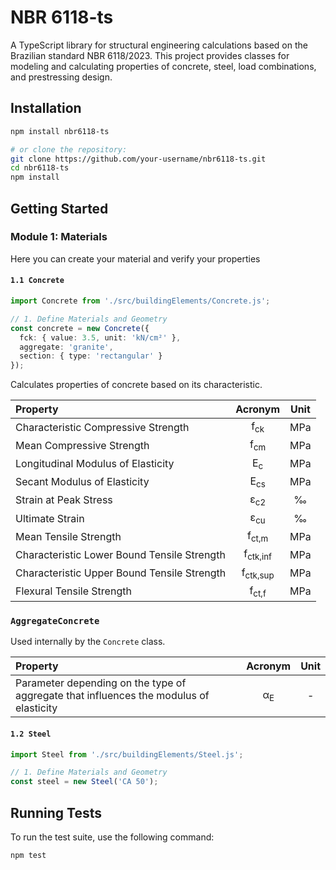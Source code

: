 # NBR 6118-ts

A TypeScript library for structural engineering calculations based on the Brazilian standard NBR 6118/2023. This project provides classes for modeling and calculating properties of concrete, steel, load combinations, and prestressing design.

## Installation

```bash
npm install nbr6118-ts

# or clone the repository:
git clone https://github.com/your-username/nbr6118-ts.git
cd nbr6118-ts
npm install
```

## Getting Started

### Module 1: Materials

Here you can create your material and verify your properties

#### `1.1 Concrete`

```typescript
import Concrete from './src/buildingElements/Concrete.js';

// 1. Define Materials and Geometry
const concrete = new Concrete({
  fck: { value: 3.5, unit: 'kN/cm²' },
  aggregate: 'granite',
  section: { type: 'rectangular' }
});
```

Calculates properties of concrete based on its characteristic.

| Property                                    | Acronym               | Unit |
| :------------------------------------------ | :-------------------: | :--: |
| Characteristic Compressive Strength         | f<sub>ck</sub>        | MPa  |
| Mean Compressive Strength                   | f<sub>cm</sub>        | MPa  |
| Longitudinal Modulus of Elasticity          | E<sub>c</sub>         | MPa  |
| Secant Modulus of Elasticity                | E<sub>cs</sub>        | MPa  |
| Strain at Peak Stress                       | &epsilon;<sub>c2</sub>| ‰    |
| Ultimate Strain                             | &epsilon;<sub>cu</sub>| ‰    |
| Mean Tensile Strength                       | f<sub>ct,m</sub>      | MPa  |
| Characteristic Lower Bound Tensile Strength | f<sub>ctk,inf</sub>   | MPa  |
| Characteristic Upper Bound Tensile Strength | f<sub>ctk,sup</sub>   | MPa  |
| Flexural Tensile Strength                   | f<sub>ct,f</sub>      | MPa  |

### `AggregateConcrete`

Used internally by the `Concrete` class.

| Property                                                                   | Acronym       | Unit |
| :------------------------------------------------------------------------- | :-----------: | :--: |
| Parameter depending on the type of aggregate that influences the modulus of elasticity | α<sub>E</sub> | -    |


#### `1.2 Steel`

```typescript
import Steel from './src/buildingElements/Steel.js';

// 1. Define Materials and Geometry
const steel = new Steel('CA 50');
```

## Running Tests

To run the test suite, use the following command:

```bash
npm test
```
